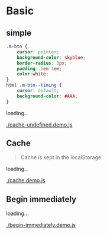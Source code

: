 # Basic

## simple

````css
.m-btn {
    cursor: pointer;
    background-color: skyblue;
    border-radius: 3px;
    padding:.5em 1em;
    color:white;
}
html .m-btn--timing {
    cursor: default;
    background-color: #AAA;
}
````

<div id="example__cache-undefined_node" class="fast-flow-demo">loading...</div>

<!--MR-R {
    type: "pre",
    file: './cache-undefined.demo.js'
} -->
[./cache-undefined.demo.js](./cache-undefined.demo.js)


## Cache

> Cache is kept in the localStorage

<div id="example_cache_node" class="fast-flow-demo">loading...</div>

<!--MR-R {
    type: "pre",
    file: './cache.demo.js'
} -->
[./cache.demo.js](./cache.demo.js)


## Begin immediately


<div id="example_begin-immediately_node" class="fast-flow-demo">loading...</div>

<!--MR-R {
    type: "pre",
    file: './begin-immediately.demo.js'
} -->
[./begin-immediately.demo.js](./begin-immediately.demo.js)

